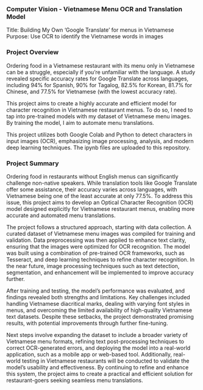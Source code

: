 ### Computer Vision - Vietnamese Menu OCR and Translation Model 

Title: Building My Own ‘Google Translate’ for menus in Vietnamese
<br/>Purpose: Use OCR to identify the Vietnamese words in images

### Project Overview
Ordering food in a Vietnamese restaurant with its menu only in Vietnamese can be a struggle, especially if you’re unfamiliar with the language. A study revealed specific accuracy rates for Google Translate across languages, including 94% for Spanish, 90% for Tagalog, 82.5% for Korean, 81.7% for Chinese, and 77.5% for Vietnamese (with the lowest accuracy rate).

This project aims to create a highly accurate and efficient model for character recognition in Vietnamese restaurant menus. To do so, I need to tap into pre-trained models with my dataset of Vietnamese menu images. By training the model, I aim to automate menu translations.

This project utilizes both Google Colab and Python to detect characters in input images (OCR), emphasizing image processing, analysis, and modern deep learning techniques. The ipynb files are uploaded to this repository.

### Project Summary 

Ordering food in restaurants without English menus can significantly challenge non-native speakers. While translation tools like Google Translate offer some assistance, their accuracy varies across languages, with Vietnamese being one of the least accurate at only 77.5%. To address this issue, this project aims to develop an Optical Character Recognition (OCR) model designed explicitly for Vietnamese restaurant menus, enabling more accurate and automated menu translations.  

The project follows a structured approach, starting with data collection. A curated dataset of Vietnamese menu images was compiled for training and validation. Data preprocessing was then applied to enhance text clarity, ensuring that the images were optimized for OCR recognition. The model was built using a combination of pre-trained OCR frameworks, such as Tesseract, and deep learning techniques to refine character recognition. In the near future, image processing techniques such as text detection, segmentation, and enhancement will be implemented to improve accuracy further.  

After training and testing, the model’s performance was evaluated, and findings revealed both strengths and limitations. Key challenges included handling Vietnamese diacritical marks, dealing with varying font styles in menus, and overcoming the limited availability of high-quality Vietnamese text datasets. Despite these setbacks, the project demonstrated promising results, with potential improvements through further fine-tuning.  

Next steps involve expanding the dataset to include a broader variety of Vietnamese menu formats, refining text post-processing techniques to correct OCR-generated errors, and deploying the model into a real-world application, such as a mobile app or web-based tool. Additionally, real-world testing in Vietnamese restaurants will be conducted to validate the model’s usability and effectiveness. By continuing to refine and enhance this system, the project aims to create a practical and efficient solution for restaurant-goers seeking seamless menu translations.

